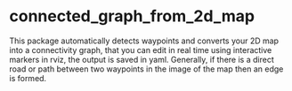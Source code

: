 # connected_graph_from_2d_map
This package automatically detects waypoints and converts your 2D map into a connectivity graph, that you can edit in real time using interactive markers in rviz, the output is saved in yaml. Generally, if there is a direct road or path between two waypoints in the image of the map then an edge is formed. 
